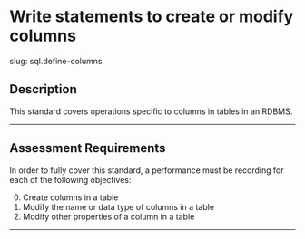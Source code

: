 # Write statements to create or modify columns

slug: sql.define-columns

## Description
This standard covers operations specific to columns in tables in an RDBMS.

---
## Assessment Requirements
In order to fully cover this standard, a performance must be recording for each of the following objectives:

0. Create columns in a table
1. Modify the name or data type of columns in a table
2. Modify other properties of a column in a table

---
